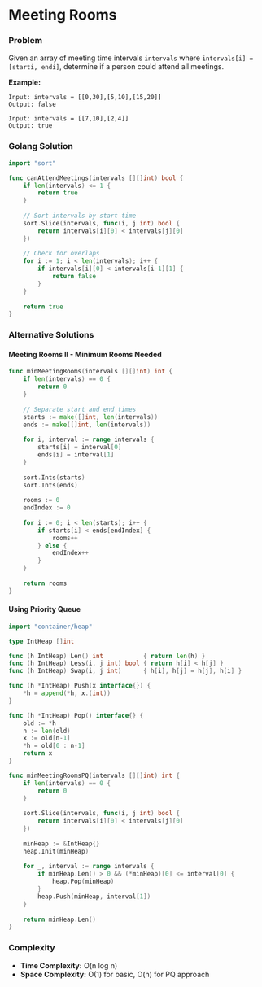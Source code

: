 # Meeting Rooms

### Problem
Given an array of meeting time intervals `intervals` where `intervals[i] = [starti, endi]`, determine if a person could attend all meetings.

**Example:**
```
Input: intervals = [[0,30],[5,10],[15,20]]
Output: false

Input: intervals = [[7,10],[2,4]]
Output: true
```

### Golang Solution

```go
import "sort"

func canAttendMeetings(intervals [][]int) bool {
    if len(intervals) <= 1 {
        return true
    }
    
    // Sort intervals by start time
    sort.Slice(intervals, func(i, j int) bool {
        return intervals[i][0] < intervals[j][0]
    })
    
    // Check for overlaps
    for i := 1; i < len(intervals); i++ {
        if intervals[i][0] < intervals[i-1][1] {
            return false
        }
    }
    
    return true
}
```

### Alternative Solutions

#### **Meeting Rooms II - Minimum Rooms Needed**
```go
func minMeetingRooms(intervals [][]int) int {
    if len(intervals) == 0 {
        return 0
    }
    
    // Separate start and end times
    starts := make([]int, len(intervals))
    ends := make([]int, len(intervals))
    
    for i, interval := range intervals {
        starts[i] = interval[0]
        ends[i] = interval[1]
    }
    
    sort.Ints(starts)
    sort.Ints(ends)
    
    rooms := 0
    endIndex := 0
    
    for i := 0; i < len(starts); i++ {
        if starts[i] < ends[endIndex] {
            rooms++
        } else {
            endIndex++
        }
    }
    
    return rooms
}
```

#### **Using Priority Queue**
```go
import "container/heap"

type IntHeap []int

func (h IntHeap) Len() int           { return len(h) }
func (h IntHeap) Less(i, j int) bool { return h[i] < h[j] }
func (h IntHeap) Swap(i, j int)      { h[i], h[j] = h[j], h[i] }

func (h *IntHeap) Push(x interface{}) {
    *h = append(*h, x.(int))
}

func (h *IntHeap) Pop() interface{} {
    old := *h
    n := len(old)
    x := old[n-1]
    *h = old[0 : n-1]
    return x
}

func minMeetingRoomsPQ(intervals [][]int) int {
    if len(intervals) == 0 {
        return 0
    }
    
    sort.Slice(intervals, func(i, j int) bool {
        return intervals[i][0] < intervals[j][0]
    })
    
    minHeap := &IntHeap{}
    heap.Init(minHeap)
    
    for _, interval := range intervals {
        if minHeap.Len() > 0 && (*minHeap)[0] <= interval[0] {
            heap.Pop(minHeap)
        }
        heap.Push(minHeap, interval[1])
    }
    
    return minHeap.Len()
}
```

### Complexity
- **Time Complexity:** O(n log n)
- **Space Complexity:** O(1) for basic, O(n) for PQ approach

